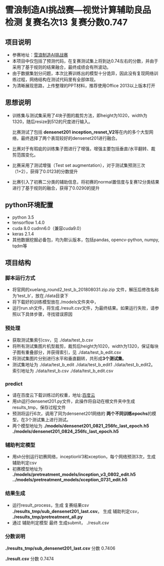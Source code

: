 # 雪浪制造AI挑战赛—视觉计算辅助良品检测  复赛名次13 复赛分数0.747
## 项目说明 
- 参赛地址：[雪浪制造AI挑战赛](https://tianchi.aliyun.com/competition/introduction.htm?spm=a2c22.11695015.1131732.1.4ea25275NNvZuf&raceId=231666) 
- 本项目中仅包括了预测代码，在复赛测试集上将到达0.74左右的分数，并由于采用了基于规则的结果融合，最终成绩会有所波动。
- 由于数据集划分问题，本次比赛训练出的模型十分诡异，因此没有复现网络训练过程，网络结构在测试代码里有全部体现。
- 为清晰展现思路，上传整理的PPT材料，推荐使用Office 2013以上版本打开

## 思想说明
- 训练集与测试集采用了4块子图的裁剪方法，即height为1020，width为1320，随后resize到512的尺度进行输入。

  比赛测试了包括 **densenet201**  **inception_resnet_V2**等在内的多个大型网络，最终选择了两个表现较好的densenet201进行融合。
- 比赛对于有瑕疵的训练集子图进行了增强，增强主要包括垂直/水平翻转、裁剪范围变化。
- 比赛采用了测试增强（Test set augmentation），对于测试集预测三次（1+2），获得了0.0123的分数提升
- 比赛引入了初赛二分类的辅助信息，将初赛的normal置信度与复赛12分类结果进行了基于规则的融合，获得了0.0290的提升

## python环境配置
- python 3.5
- tensorflow 1.4.0
- cuda 8.0 cudnn6.0（兼容cuda9.0）
- keras 2.1.4
- 其他数据挖掘必备包，均为默认版本，包括pandas, opencv-python, numpy, tqdm等

## 项目结构
### 脚本运行方式
- 将官网的xuelang_round2_test_b_201808031.zip.zip 文件，解压后修改名称为‘test_b’，放在./data目录下
- 将下载好的训练模型放在./models文件夹中，
- 运行run.sh文件，将生成./result.csv文件，为最终结果。如果运行失败，请参照以下具体步骤，寻找错误原因

### 预处理
- 获取测试集索引csv，见 ./data/test_b.csv
- 将所有测试集图片机型裁剪，裁剪后height为1020，width为1320，保证每块子图有重叠部分，并获得索引，见  ./data/test_b_edit.csv
- 将测试集图片分别进行水平和垂直翻转，共形成**3个测试集**。
- 测试集地址为 ./data/test_b_edit  ./data/test_b_edit1 ./data/test_b_edit2。 索引地址为 ./data/test_b.csv  ./data/test_b_edit.csv

### predict
- 请在百度云下载训练过的权重，地址:[百度云](https://pan.baidu.com/s/1QG8xXBdr3wbguiy_eeuVdg)
- 用sh运行densenet201.py文件，此操作将自动在根文件夹中生成 results_tmp，保存过程文件
- 预测将运行6次，调用了同为densenet201网络的 **两个不同训练epochs**的模型，在3个测试集上进行测试。
- 两个模型地址为  **./models/densenet201_0821_256fc_last_epoch.h5**   **./models/densenet201_0824_256fc_last_epoch.h5**

### 辅助判定模型
- 用sh分别运行初赛网络，inceptionV3和xception，每个网络预测3次，生成辅助判定csv
- 初赛模型地址为 **./models/pretreatment_models/inception_v3_0802_edit.h5**   **../models/pretreatment_models/xception_0731_edit.h5**

### 结果生成
- 运行result_process，生成 复赛结果csv **./results_tmp/sub_densenet201_last.csv**。  生成 辅助判定csv， **./results_tmp/pretreatment_all.py**
- 通过 辅助判定模型 最终 生成submit， ./result.csv

### 分数说明
 **./results_tmp/sub_densenet201_last.csv**  分数 0.7406
 
 **./result.csv**  分数 0.7474
